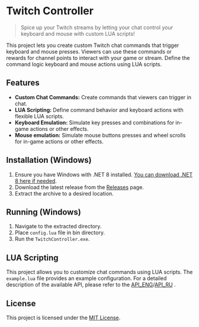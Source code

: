 # Twitch Controller

> Spice up your Twitch streams by letting your chat control your keyboard and mouse with custom LUA scripts!

This project lets you create custom Twitch chat commands that trigger keyboard and mouse presses. Viewers can use these commands or rewards for channel points to interact with your game or stream. Define the command logic keyboard and mouse actions using LUA scripts.

## Features

- **Custom Chat Commands:** Create commands that viewers can trigger in chat.
- **LUA Scripting:** Define command behavior and keyboard actions with flexible LUA scripts.
- **Keyboard Emulation:** Simulate key presses and combinations for in-game actions or other effects.
- **Mouse emulation:** Simulate mouse buttons presses and wheel scrolls for in-game actions or other effects.

## Installation (Windows)

1. Ensure you have Windows with .NET 8 installed. [You can download .NET 8 here if needed](https://dotnet.microsoft.com/en-us/download).
2. Download the latest release from the [Releases](https://github.com/MrRoxandi/TwitchController/releases) page.
3. Extract the archive to a desired location.

## Running (Windows)

1. Navigate to the extracted directory.
2. Place `config.lua` file in bin directory.
3. Run the `TwitchController.exe`.

## LUA Scripting

This project allows you to customize chat commands using LUA scripts. The `example.lua` file provides an example configuration. For a detailed description of the available API, please refer to the [API_ENG](TwitchController/API_ENG.md)/[API_RU](TwitchController/API_ENG.md) .

## License

This project is licensed under the [MIT License](LICENSE.txt).

